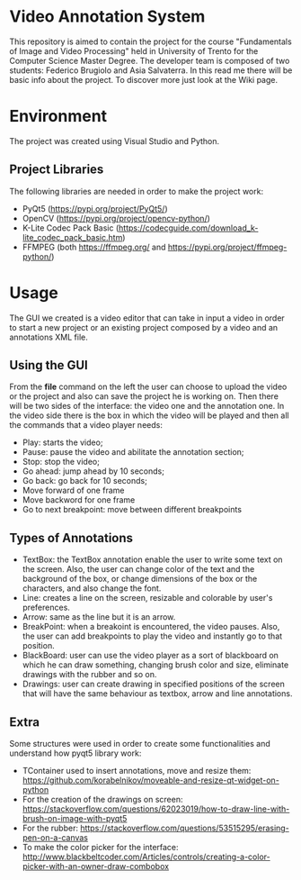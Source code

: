 # Video Annotation System

This repository is aimed to contain the project for the course "Fundamentals of Image and Video Processing" held in University of Trento for the Computer Science Master Degree. 
The developer team is composed of two students: Federico Brugiolo and Asia Salvaterra.
In this read me there will be basic info about the project. To discover more just look at the Wiki page.


# Environment

The project was created using Visual Studio and Python.

## Project Libraries
The following libraries are needed in order to make the project work:

- PyQt5 (https://pypi.org/project/PyQt5/)
- OpenCV (https://pypi.org/project/opencv-python/)
- K-Lite Codec Pack Basic (https://codecguide.com/download_k-lite_codec_pack_basic.htm)
- FFMPEG (both https://ffmpeg.org/ and https://pypi.org/project/ffmpeg-python/)

# Usage

The GUI we created is a video editor that can take in input a video in order to start a new project or an existing project composed by a video and an annotations XML file. 

## Using the GUI

From the **file** command on the left the user can choose to upload the video or the project and also can save the project he is working on.
Then there will be two sides of the interface: the video one and the annotation one.
In the video side there is the box in which the video will be played and then all the commands that a video player needs:
- Play: starts the video;
- Pause: pause the video and abilitate the annotation section;
- Stop: stop the video;
- Go ahead: jump ahead by 10 seconds;
- Go back: go back for 10 seconds;
- Move forward of one frame
- Move backword for one frame
- Go to next breakpoint: move between different breakpoints


## Types of Annotations

- TextBox: the TextBox annotation enable the user to write some text on the screen. Also, the user can change color of the text and the background of the box, or change dimensions of the box or the characters, and also change the font.
- Line: creates a line on the screen, resizable and colorable by user's preferences.
- Arrow: same as the line but it is an arrow.
- BreakPoint: when a breakoint is encountered, the video pauses. Also, the user can add breakpoints to play the video and instantly go to that position.
- BlackBoard: user can use the video player as a sort of blackboard on which he can draw something, changing brush color and size, eliminate drawings with the rubber and so on.
- Drawings: user can create drawing in specified positions of the screen that will have the same behaviour as textbox, arrow and line annotations.

## Extra
Some structures were used in order to create some functionalities and understand how pyqt5 library work:
- TContainer used to insert annotations, move and resize them: https://github.com/korabelnikov/moveable-and-resize-qt-widget-on-python
- For the creation of the drawings on screen: https://stackoverflow.com/questions/62023019/how-to-draw-line-with-brush-on-image-with-pyqt5
- For the rubber: https://stackoverflow.com/questions/53515295/erasing-pen-on-a-canvas
- To make the color picker for the interface: http://www.blackbeltcoder.com/Articles/controls/creating-a-color-picker-with-an-owner-draw-combobox
